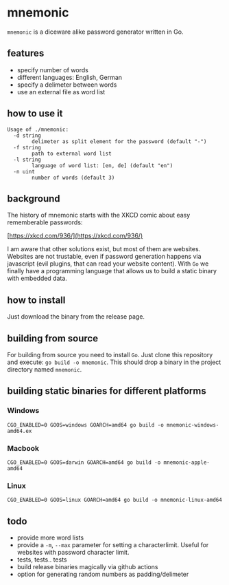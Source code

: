 # mnemonic
`mnemonic` is a diceware alike password generator written in Go.

## features

* specify number of words
* different languages: English, German
* specify a delimeter between words
* use an external file as word list

## how to use it

```
Usage of ./mnemonic:
  -d string
        delimeter as split element for the password (default "-")
  -f string
        path to external word list
  -l string
        language of word list: [en, de] (default "en")
  -n uint
        number of words (default 3)
```

## background
The history of mnemonic starts with the XKCD comic about easy rememberable passwords:

[https://xkcd.com/936/](https://xkcd.com/936/)

I am aware that other solutions exist, but most of them are websites.
Websites are not trustable, even if password generation happens via javascript (evil plugins, that can read your website content).
With `Go` we finally have a programming language that allows us to build a static binary with embedded data.

## how to install
Just download the binary from the release page.

## building from source
For building from source you need to install `Go`.
Just clone this repository and execute: `go build -o mnemonic`.
This should drop a binary in the project directory named `mnemonic`.

## building static binaries for different platforms

### Windows

`CGO_ENABLED=0 GOOS=windows GOARCH=amd64 go build -o mnemonic-windows-amd64.ex`

### Macbook

`CGO_ENABLED=0 GOOS=darwin GOARCH=amd64 go build -o mnemonic-apple-amd64`

### Linux

`CGO_ENABLED=0 GOOS=linux GOARCH=amd64 go build -o mnemonic-linux-amd64`

## todo

* provide more word lists
* provide a `-m`, `--max` parameter for setting a characterlimit. Useful for websites with password character limit.
* tests, tests.. tests
* build release binaries magically via github actions
* option for generating random numbers as padding/delimeter